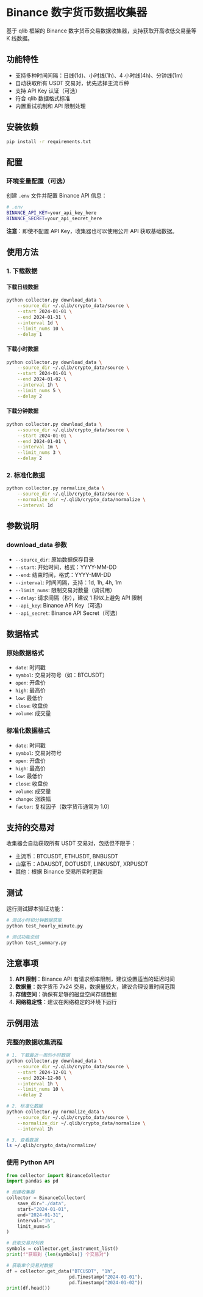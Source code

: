 # Binance 数字货币数据收集器

基于 qlib 框架的 Binance 数字货币交易数据收集器，支持获取开高收低交易量等 K 线数据。

## 功能特性

- 支持多种时间间隔：日线(1d)、小时线(1h)、4 小时线(4h)、分钟线(1m)
- 自动获取所有 USDT 交易对，优先选择主流币种
- 支持 API Key 认证（可选）
- 符合 qlib 数据格式标准
- 内置重试机制和 API 限制处理

## 安装依赖

```bash
pip install -r requirements.txt
```

## 配置

### 环境变量配置（可选）

创建 `.env` 文件并配置 Binance API 信息：

```bash
# .env
BINANCE_API_KEY=your_api_key_here
BINANCE_SECRET=your_api_secret_here
```

**注意**：即使不配置 API Key，收集器也可以使用公开 API 获取基础数据。

## 使用方法

### 1. 下载数据

#### 下载日线数据

```bash
python collector.py download_data \
    --source_dir ~/.qlib/crypto_data/source \
    --start 2024-01-01 \
    --end 2024-01-31 \
    --interval 1d \
    --limit_nums 10 \
    --delay 1
```

#### 下载小时数据

```bash
python collector.py download_data \
    --source_dir ~/.qlib/crypto_data/source \
    --start 2024-01-01 \
    --end 2024-01-02 \
    --interval 1h \
    --limit_nums 5 \
    --delay 2
```

#### 下载分钟数据

```bash
python collector.py download_data \
    --source_dir ~/.qlib/crypto_data/source \
    --start 2024-01-01 \
    --end 2024-01-01 \
    --interval 1m \
    --limit_nums 3 \
    --delay 2
```

### 2. 标准化数据

```bash
python collector.py normalize_data \
    --source_dir ~/.qlib/crypto_data/source \
    --normalize_dir ~/.qlib/crypto_data/normalize \
    --interval 1d
```

## 参数说明

### download_data 参数

- `--source_dir`: 原始数据保存目录
- `--start`: 开始时间，格式：YYYY-MM-DD
- `--end`: 结束时间，格式：YYYY-MM-DD
- `--interval`: 时间间隔，支持：1d, 1h, 4h, 1m
- `--limit_nums`: 限制交易对数量（调试用）
- `--delay`: 请求间隔（秒），建议 1 秒以上避免 API 限制
- `--api_key`: Binance API Key（可选）
- `--api_secret`: Binance API Secret（可选）

## 数据格式

### 原始数据格式

- `date`: 时间戳
- `symbol`: 交易对符号（如：BTCUSDT）
- `open`: 开盘价
- `high`: 最高价
- `low`: 最低价
- `close`: 收盘价
- `volume`: 成交量

### 标准化数据格式

- `date`: 时间戳
- `symbol`: 交易对符号
- `open`: 开盘价
- `high`: 最高价
- `low`: 最低价
- `close`: 收盘价
- `volume`: 成交量
- `change`: 涨跌幅
- `factor`: 复权因子（数字货币通常为 1.0）

## 支持的交易对

收集器会自动获取所有 USDT 交易对，包括但不限于：

- 主流币：BTCUSDT, ETHUSDT, BNBUSDT
- 山寨币：ADAUSDT, DOTUSDT, LINKUSDT, XRPUSDT
- 其他：根据 Binance 交易所实时更新

## 测试

运行测试脚本验证功能：

```bash
# 测试小时和分钟数据获取
python test_hourly_minute.py

# 测试功能总结
python test_summary.py
```

## 注意事项

1. **API 限制**：Binance API 有请求频率限制，建议设置适当的延迟时间
2. **数据量**：数字货币 7x24 交易，数据量较大，建议合理设置时间范围
3. **存储空间**：确保有足够的磁盘空间存储数据
4. **网络稳定性**：建议在网络稳定的环境下运行

## 示例用法

### 完整的数据收集流程

```bash
# 1. 下载最近一周的小时数据
python collector.py download_data \
    --source_dir ~/.qlib/crypto_data/source \
    --start 2024-12-01 \
    --end 2024-12-08 \
    --interval 1h \
    --limit_nums 10 \
    --delay 2

# 2. 标准化数据
python collector.py normalize_data \
    --source_dir ~/.qlib/crypto_data/source \
    --normalize_dir ~/.qlib/crypto_data/normalize \
    --interval 1h

# 3. 查看数据
ls ~/.qlib/crypto_data/normalize/
```

### 使用 Python API

```python
from collector import BinanceCollector
import pandas as pd

# 创建收集器
collector = BinanceCollector(
    save_dir="./data",
    start="2024-01-01",
    end="2024-01-31",
    interval="1h",
    limit_nums=5
)

# 获取交易对列表
symbols = collector.get_instrument_list()
print(f"获取到 {len(symbols)} 个交易对")

# 获取单个交易对数据
df = collector.get_data("BTCUSDT", "1h",
                       pd.Timestamp("2024-01-01"),
                       pd.Timestamp("2024-01-02"))
print(df.head())
```

